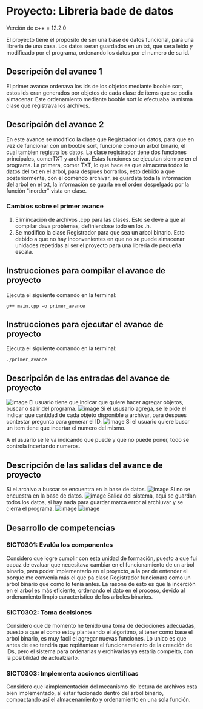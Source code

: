 # Proyecto: Libreria bade de datos
Verción de c++ = 12.2.0

El proyecto tiene el proposito de ser una base de datos funcional, para una libreria de una casa. Los datos seran guardados en un txt, que sera leido y modificado por el programa, ordenando los datos por el numero de su id.

## Descripción del avance 1
El primer avance ordenava los ids de los objetos mediante booble sort, estos ids eran generados por objetos de cada clase de items que se podia almacenar. Este ordenamiento mediante booble sort lo efectuaba la misma clase que registrava los archivos.

## Descripción del avance 2
En este avance se modifico la clase que Registrador los datos, para que en vez de funcionar con un booble sort, funcione como un arbol binario, el cual tambien registra los datos.
La clase registrador tiene dos funciones principales, comerTXT y archivar.
Estas funciones se ejecutan siemrpe en el programa.
La primera, comer TXT, lo que hace es que almacena todos lo datos del txt en el arbol, para despues borrarlos, esto debido a que posteriormente, con el comendo archivar, se guardata toda la información del arbol en el txt, la información se guarla en el orden despelgado por la función "inorder" vista en clase.

### Cambios sobre el primer avance
1. Elimincación de archivos .cpp para las clases. Esto se deve a que al compilar dava problemas, definiendose todo en los .h.
2. Se modifico la clase Registrador para que sea un arbol binario. Esto debido a que no hay inconvenientes en que no se puede almacenar unidades repetidas al ser el proyecto para una libreria de pequeña escala.

## Instrucciones para compilar el avance de proyecto
Ejecuta el siguiente comando en la terminal:

`g++ main.cpp -o primer_avance` 

## Instrucciones para ejecutar el avance de proyecto
Ejecuta el siguiente comando en la terminal:

`./primer_avance` 

## Descripción de las entradas del avance de proyecto
![image](https://github.com/user-attachments/assets/79bf25ff-3254-4176-bafb-054b3c79d4b0)
El usuario tiene que indicar que quiere hacer agregar objetos, buscar o salir del programa.
![image](https://github.com/user-attachments/assets/073380d4-3798-409a-887a-85f2bdbfa534)
Si el ususario agrega, se le pide el indicar que cantidad de cada objeto disponible a archivar, para despues contestar pregunta para generar el ID.
![image](https://github.com/user-attachments/assets/5d9f4a7e-6903-4ea5-9aa0-73ae297e4fe2)
Si el usuario quiere buscr un item tiene que incertar el numero del mismo.

A el usuario se le va indicando que puede y que no puede poner, todo se controla incertando numeros.

## Descripción de las salidas del avance de proyecto
Si el archivo a buscar se encuentra en la base de datos.
![image](https://github.com/user-attachments/assets/01cf1c51-880d-46e4-96dd-2cc49f2346ab)
Si no se encuestra en la base de datos.
![image](https://github.com/user-attachments/assets/e4435fdc-79dc-40aa-89c1-45f1b22259ca)
Salida del sistema, aqui se guardan todos los datos, si hay nada para guardar marca error al archiuvar y se cierra el programa.
![image](https://github.com/user-attachments/assets/f5a00609-a6d8-4266-9ad7-efe9b095abb5)
![image](https://github.com/user-attachments/assets/5f38c042-90e5-4ad4-b684-8173bcd5e44d)

## Desarrollo de competencias

### SICT0301: Evalúa los componentes

Considero que logre cumplir con esta unidad de formación, puesto a que fui capaz de evaluar que necesitava cambiar en el funcionamiento de un arbol binario, para poder implementarlo en el proyecto, a la par de entender el porque me convenia más el que pa clase Registrador funcionara como un arbol binario que como lo tenia antes. La rasone de esto es que la incerción en el arbol es más eficiente, ordenando el dato en el proceso, devido al ordenamiento limpio caracteristico de los arboles binarios.

### SICT0302: Toma decisiones

Considero que de momento he tenido una toma de deciociones adecuadas, puesto a que el como estoy planteando el algoritmo, al tener como base el arbol binario, es muy facil el agregar nuevas funciones. Lo unico es que antes de eso tendria que replñantear el funcionameiento de la creación de IDs, pero el sistema para ordenarlas y erchivarlas ya estaria compelto, con la posibilidad de actualziarlo.

### SICT0303: Implementa acciones científicas

Considero que laimplementación del mecanismo de lectura de archivos esta bien implementado, al estar fucionado dentro del arbol binario, compactando así el almacenamiento y ordenamiento en una sola función. 
